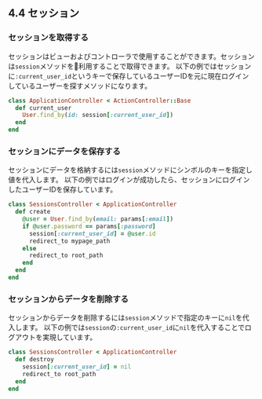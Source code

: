 ## 4.4 セッション

### セッションを取得する

セッションはビューおよびコントローラで使用することができます。セッションは`session`メソッドを利用することで取得できます。
以下の例ではセッションに`:current_user_id`というキーで保存しているユーザーIDを元に現在ログインしているユーザーを探すメソッドになります。

```ruby
class ApplicationController < ActionController::Base
  def current_user
    User.find_by(id: session[:current_user_id])
  end
end
```

### セッションにデータを保存する

セッションにデータを格納するには`session`メソッドにシンボルのキーを指定し値を代入します。
以下の例ではログインが成功したら、セッションにログインしたユーザーIDを保存しています。

```ruby
class SessionsController < ApplicationController
  def create
    @user = User.find_by(email: params[:email])
    if @user.password == params[:password]
      session[:current_user_id] = @user.id
      redirect_to mypage_path
    else
      redirect_to root_path
    end
  end
end
```

### セッションからデータを削除する

セッションからデータを削除するには`session`メソッドで指定のキーに`nil`を代入します。
以下の例では`session`の`:current_user_id`に`nil`を代入することでログアウトを実現しています。

```ruby
class SessionsController < ApplicationController
  def destroy
    session[:current_user_id] = nil
    redirect_to root_path
  end
end
```